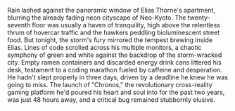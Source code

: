 Rain lashed against the panoramic window of Elias Thorne's apartment, blurring the already fading neon cityscape of Neo-Kyoto.  The twenty-seventh floor was usually a haven of tranquility, high above the relentless thrum of hovercar traffic and the hawkers peddling bioluminescent street food.  But tonight, the storm's fury mirrored the tempest brewing inside Elias. Lines of code scrolled across his multiple monitors, a chaotic symphony of green and white against the backdrop of the storm-wracked city.  Empty ramen containers and discarded energy drink cans littered his desk, testament to a coding marathon fueled by caffeine and desperation.  He hadn't slept properly in three days, driven by a deadline he knew he was going to miss.  The launch of "Chronos," the revolutionary cross-reality gaming platform he'd poured his heart and soul into for the past two years, was just 48 hours away, and a critical bug remained stubbornly elusive.
